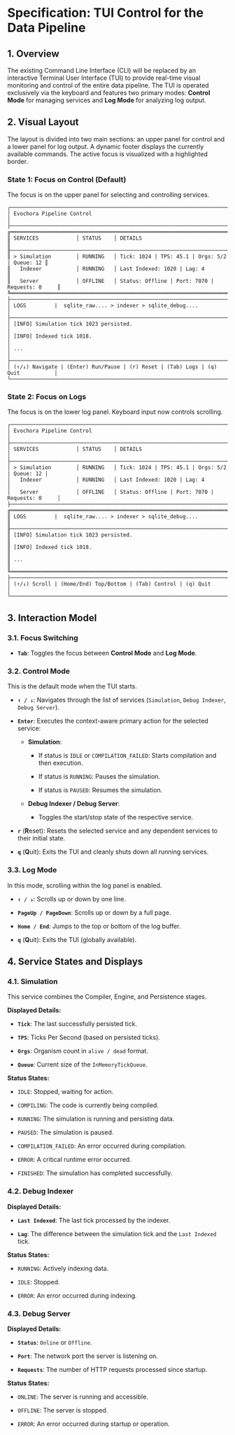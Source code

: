 # Specification: TUI Control for the Data Pipeline

## 1. Overview

The existing Command Line Interface (CLI) will be replaced by an interactive Terminal User Interface (TUI) to provide real-time visual monitoring and control of the entire data pipeline. The TUI is operated exclusively via the keyboard and features two primary modes: **Control Mode** for managing services and **Log Mode** for analyzing log output.

## 2. Visual Layout

The layout is divided into two main sections: an upper panel for control and a lower panel for log output. A dynamic footer displays the currently available commands. The active focus is visualized with a highlighted border.

### State 1: Focus on Control (Default)

The focus is on the upper panel for selecting and controlling services.

```
┌──────────────────────────────────────────────────────────────────────────────────┐
│ Evochora Pipeline Control                                                        │
├──────────────────────────────────────────────────────────────────────────────────┤
╔══════════════════════════════════════════════════════════════════════════════════╗
║ SERVICES            │ STATUS    │ DETAILS                                        ║
╟──────────────────────────────────────────────────────────────────────────────────╢
║ > Simulation        │ RUNNING   │ Tick: 1024 | TPS: 45.1 | Orgs: 5/2 | Queue: 12 ║
║   Indexer           │ RUNNING   │ Last Indexed: 1020 | Lag: 4                    ║
║   Server            │ OFFLINE   │ Status: Offline | Port: 7070 | Requests: 0     ║
╚══════════════════════════════════════════════════════════════════════════════════╝
├──────────────────────────────────────────────────────────────────────────────────┤
│ LOGS         |  sqlite_raw.... > indexer > sqlite_debug....                      │
├──────────────────────────────────────────────────────────────────────────────────┤
│ [INFO] Simulation tick 1023 persisted.                                           │
│ [INFO] Indexed tick 1018.                                                        │
│ ...                                                                              │
├──────────────────────────────────────────────────────────────────────────────────┤
│ (↑/↓) Navigate | (Enter) Run/Pause | (r) Reset | (Tab) Logs | (q) Quit           │
└──────────────────────────────────────────────────────────────────────────────────┘
```

### State 2: Focus on Logs

The focus is on the lower log panel. Keyboard input now controls scrolling.

```
┌──────────────────────────────────────────────────────────────────────────────────┐
│ Evochora Pipeline Control                                                        │
├──────────────────────────────────────────────────────────────────────────────────┤
│ SERVICES            │ STATUS    │ DETAILS                                        │
├──────────────────────────────────────────────────────────────────────────────────┤
│ > Simulation        │ RUNNING   │ Tick: 1024 | TPS: 45.1 | Orgs: 5/2 | Queue: 12 │
│   Indexer           │ RUNNING   │ Last Indexed: 1020 | Lag: 4                    │
│   Server            │ OFFLINE   │ Status: Offline | Port: 7070 | Requests: 0     │
├──────────────────────────────────────────────────────────────────────────────────┤
╔══════════════════════════════════════════════════════════════════════════════════╗
║ LOGS         |  sqlite_raw.... > indexer > sqlite_debug....                      ║
╟──────────────────────────────────────────────────────────────────────────────────╢
║ [INFO] Simulation tick 1023 persisted.                                           ║
║ [INFO] Indexed tick 1018.                                                        ║
║ ...                                                                              ║
╚══════════════════════════════════════════════════════════════════════════════════╝
├──────────────────────────────────────────────────────────────────────────────────┤
│ (↑/↓) Scroll | (Home/End) Top/Bottom | (Tab) Control | (q) Quit                  │
└──────────────────────────────────────────────────────────────────────────────────┘
```

## 3. Interaction Model

### 3.1. Focus Switching

* **`Tab`**: Toggles the focus between **Control Mode** and **Log Mode**.

### 3.2. Control Mode

This is the default mode when the TUI starts.

* **`↑ / ↓`**: Navigates through the list of services (`Simulation`, `Debug Indexer`, `Debug Server`).

* **`Enter`**: Executes the context-aware primary action for the selected service:

    * **Simulation**:

        * If status is `IDLE` or `COMPILATION_FAILED`: Starts compilation and then execution.

        * If status is `RUNNING`: Pauses the simulation.

        * If status is `PAUSED`: Resumes the simulation.

    * **Debug Indexer / Debug Server**:

        * Toggles the start/stop state of the respective service.

* **`r`** (**R**eset): Resets the selected service and any dependent services to their initial state.

* **`q`** (**Q**uit): Exits the TUI and cleanly shuts down all running services.

### 3.3. Log Mode

In this mode, scrolling within the log panel is enabled.

* **`↑ / ↓`**: Scrolls up or down by one line.

* **`PageUp / PageDown`**: Scrolls up or down by a full page.

* **`Home / End`**: Jumps to the top or bottom of the log buffer.

* **`q`** (**Q**uit): Exits the TUI (globally available).

## 4. Service States and Displays

### 4.1. Simulation

This service combines the Compiler, Engine, and Persistence stages.

**Displayed Details:**

* **`Tick`**: The last successfully persisted tick.

* **`TPS`**: Ticks Per Second (based on persisted ticks).

* **`Orgs`**: Organism count in `alive / dead` format.

* **`Queue`**: Current size of the `InMemoryTickQueue`.

**Status States:**

* `IDLE`: Stopped, waiting for action.

* `COMPILING`: The code is currently being compiled.

* `RUNNING`: The simulation is running and persisting data.

* `PAUSED`: The simulation is paused.

* `COMPILATION_FAILED`: An error occurred during compilation.

* `ERROR`: A critical runtime error occurred.

* `FINISHED`: The simulation has completed successfully.

### 4.2. Debug Indexer

**Displayed Details:**

* **`Last Indexed`**: The last tick processed by the indexer.

* **`Lag`**: The difference between the simulation tick and the `Last Indexed` tick.

**Status States:**

* `RUNNING`: Actively indexing data.

* `IDLE`: Stopped.

* `ERROR`: An error occurred during indexing.

### 4.3. Debug Server

**Displayed Details:**

* **`Status`**: `Online` or `Offline`.

* **`Port`**: The network port the server is listening on.

* **`Requests`**: The number of HTTP requests processed since startup.

**Status States:**

* `ONLINE`: The server is running and accessible.

* `OFFLINE`: The server is stopped.

* `ERROR`: An error occurred during startup or operation.
